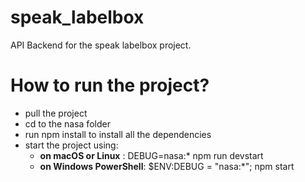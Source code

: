 # speak_labelbox
API Backend for the speak labelbox project.

# How to run the project?
 
* pull the project
* cd to the nasa folder
* run npm install to install all the dependencies
* start the project using: 
    * **on macOS or Linux** : DEBUG=nasa:* npm run devstart
    * **on Windows PowerShell**: $ENV:DEBUG = "nasa:*"; npm start


